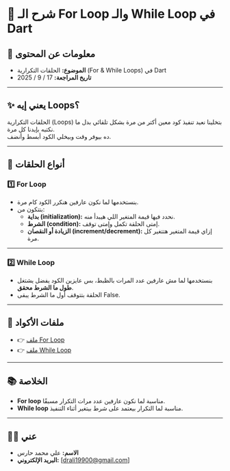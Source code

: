 # 🔁 شرح الـ For Loop والـ While Loop في Dart

## 📌 معلومات عن المحتوى
- **الموضوع:** الحلقات التكرارية (For & While Loops) في Dart  
- **تاريخ المراجعة:** 17 / 9 / 2025  

---

## ✨ يعني إيه Loops؟
الحلقات التكرارية (Loops) بتخلينا نعيد تنفيذ كود معين أكتر من مرة بشكل تلقائي بدل ما نكتبه بإيدنا كل مرة.  
ده بيوفر وقت وبيخلي الكود أبسط وأنضف.  

---

## 🔑 أنواع الحلقات

### 1️⃣ For Loop
- بنستخدمها لما نكون عارفين هنكرر الكود كام مرة.  
- بتتكون من:  
  - **بداية (initialization):** نحدد فيها قيمة المتغير اللي هيبدأ منه.  
  - **الشرط (condition):** إمتى الحلقة تكمل وإمتى توقف.  
  - **الزيادة أو النقصان (increment/decrement):** إزاي قيمة المتغير هتتغير كل مرة.  

---

### 2️⃣ While Loop
- بنستخدمها لما مش عارفين عدد المرات بالظبط، بس عايزين الكود يفضل يشتغل **طول ما الشرط محقق**.  
- الحلقة بتتوقف أول ما الشرط يبقى False.  

---

## 📂 ملفات الأكواد
- 👉 [ملف For Loop](./for%20loop/lib/main.dart)  
- 👉 [ملف While Loop](./while%20loop/lib/main.dart)  

---

## 📚 الخلاصة
- **For loop** مناسبة لما نكون عارفين عدد مرات التكرار مسبقًا.  
- **While loop** مناسبة لما التكرار بيعتمد على شرط بيتغير أثناء التنفيذ.  

---

## 👨‍💻 عني
- **الاسم:** علي محمد حارس    
- **البريد الإلكتروني:** [drali19900@gmail.com]  
